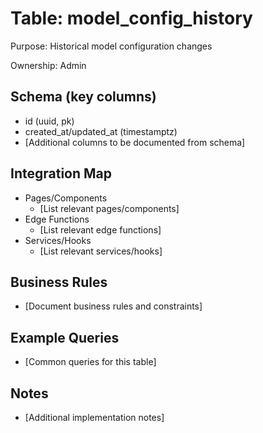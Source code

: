 # Table: model_config_history

Purpose: Historical model configuration changes

Ownership: Admin

## Schema (key columns)
- id (uuid, pk)
- created_at/updated_at (timestamptz)
- [Additional columns to be documented from schema]

## Integration Map
- Pages/Components
  - [List relevant pages/components]
- Edge Functions
  - [List relevant edge functions]
- Services/Hooks
  - [List relevant services/hooks]

## Business Rules
- [Document business rules and constraints]

## Example Queries
- [Common queries for this table]

## Notes
- [Additional implementation notes]
